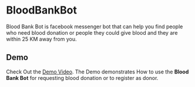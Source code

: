 # BloodBankBot
Blood Bank Bot is facebook messenger bot that can help you find people who need blood donation or people they could give blood and they are within 25 KM away from you.
## Demo
Check Out the [Demo Video](https://www.youtube.com/watch?v=VYNFchLDSCk "Blood Bank Bot"). The Demo demonstrates How to use the **Blood Bank Bot** for requesting blood donation or to register as donor. 
